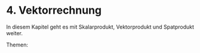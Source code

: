 # 4. Vektorrechnung

In diesem Kapitel geht es mit Skalarprodukt, Vektorprodukt und Spatprodukt weiter.

Themen:

```{tableofcontents}
```
